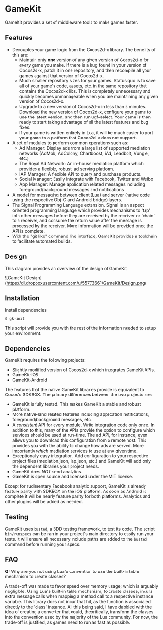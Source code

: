 # GameKit

GameKit provides a set of middleware tools to make games faster.

## Features

- Decouples your game logic from the Cocos2d-x library. The benefits of this are:
  - Maintain only **one** version of any given version of Cocos2d-x for _every_ game you make. If there is a bug found in your version of Cocos2d-x, patch it in one repository, and then recompile all your games against that version of Cocos2d-x.
  - Much smaller repository sizes for your games. Status quo is to save all of your game's code, assets, etc. in the same repository that contains the Cocos2d-x libs. This is completely unnecessary and quickly becomes unmanageable when you are maintaining any given version of Cocos2d-x.
  - Upgrade to a new version of Cocos2d-x in less than 5 minutes. Download the new version of Cocos2d-x, configure your game to use the latest version, and then run ugf-select. Your game is then ready to start taking advantage of all the latest features and bug fixes.
  - If your game is written entirely in Lua, it will be much easier to port your game to a platform that Cocos2d-x does not support.
- A set of modules to perform common operations such as:
  - Ad Manager: Display ads from a large list of supported mediation networks (AdMob, AdColony, Chartboost, iAd, Leadbolt, Vungle, etc.)
  - The Royal Ad Network: An in-house mediation platform which provides a flexible, robust, ad serving platform.
  - IAP Manager: A flexible API to query and purchase products.
  - Social Manager: Easily integrate with Facebook, Twitter and Weibo
  - App Manager: Manage application related messages including foreground/background messages and notifications
- A model for messaging between client (Lua) and server (native code using the respective Obj-C and Android bridge) layers.
- The Signal Programming Language extension. Signal is an aspect oriented programming language which provides mechanisms to 'tap' into other messages before they are received by the receiver or 'chain' to a receiver, and consume the return value after the message is processed by the receiver. More information will be provided once the API is complete.
- With the "git like" command line interface, GameKit provides a toolchain to facilitate automated builds.

## Design

This diagram provides an overview of the design of GameKit.

![GameKit Design] (https://dl.dropboxusercontent.com/u/55773661/GameKit/Design.png)

## Installation

Install dependencies
```
$ gk-init
```

This script will provide you with the rest of the information needed to setup your environment.

## Dependencies

GameKit requires the following projects:
- Slightly modified version of Cocos2d-x which integrates GameKit APIs.
- GameKit-iOS
- GameKit-Android

The features that the native GameKit libraries provide is equivalent to Cocos's SDKBOX. The primary differences between the two projects are:
- GameKit is fully tested. This makes GameKit a stable and robust platform.
- More native-land related features including application notifications, foreground/background messages, etc.
- A _consistent_ API for every module. Write integration code only once. In addition to this, many of the APIs provide the option to configure which services should be used at run-time. The ad API, for instance, even allows you to download this configuration from a remote host. This provides you with the ability to change how ads are served. More importantly _which_ mediation services to use at any given time.
- Exceptionally easy integration. Add configuration to your respective project files (mediation.json, iap.json, etc.) and GameKit will add only the dependent libraries your project needs.
- GameKit does *NOT* send analytics.
- GameKit is open source and licensed under the MIT license.

Except for rudimentary Facebook analytic support, GameKit is already feature parity with SDKBOX on the iOS platform. As soon as Android is complete it will be nearly feature parity for both platforms. Analytics and other plugins will be added as needed.

## Testing

GameKit uses `busted`, a BDD testing framework, to test its code. The script `bin/runspecs` can be ran in your project's main directory to easily run your tests. It will ensure all necessary include paths are added to the `busted` command before running your specs.

## FAQ

**Q:** Why are you not using Lua's convention to use the built-in table mechanism to create classes?

A trade-off was made to favor speed over memory usage; which is arguably negligible. Using Lua's built-in table mechanism, to create classes, incurs extra message calls when mapping a method call to a respective instance variable. This library does not incur that hit, as the function is associated directly to the 'class' instance. All this being said, I have dabbled with the idea of creating a converter that could, theoritically, transform the classes into the convention used by the majority of the Lua community. For now, the trade-off is justified, as games need to run as fast as possible.
